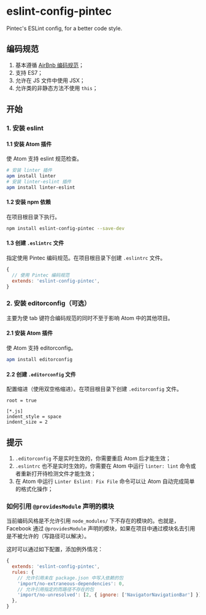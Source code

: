 # eslint-config-pintec

Pintec's ESLint config, for a better code style.

## 编码规范

1. 基本遵循 [AirBnb 编码规范](https://github.com/airbnb/javascript)；
2. 支持 ES7；
3. 允许在 JS 文件中使用 JSX；
4. 允许类的非静态方法不使用 `this`；

## 开始

### 1. 安装 eslint

#### 1.1 安装 Atom 插件

使 Atom 支持 eslint 规范检查。

```bash
# 安装 linter 插件
apm install linter
# 安装 linter-eslint 插件
apm install linter-eslint
```

#### 1.2 安装 npm 依赖

在项目根目录下执行。

```bash
npm install eslint-config-pintec --save-dev
```

#### 1.3 创建 `.eslintrc` 文件

指定使用 Pintec 编码规范。在项目根目录下创建 `.eslintrc` 文件。

```js
{
  // 使用 Pintec 编码规范
  extends: 'eslint-config-pintec',
}
```

### 2. 安装 editorconfig（可选）

主要为使 tab 键符合编码规范的同时不至于影响 Atom 中的其他项目。

#### 2.1 安装 Atom 插件

使 Atom 支持 editorconfig。

```bash
apm install editorconfig
```

#### 2.2 创建 `.editorconfig` 文件

配置缩进（使用双空格缩进）。在项目根目录下创建 `.editorconfig` 文件。

```
root = true

[*.js]
indent_style = space
indent_size = 2
```

## 提示

1. `.editorconfig` 不是实时生效的，你需要重启 Atom 后才能生效；
2. `.eslintrc` 也不是实时生效的，你需要在 Atom 中运行 `linter: lint` 命令或者重新打开待检测文件才能生效；
3. 在 Atom 中运行 `Linter Eslint: Fix File` 命令可以让 Atom 自动完成简单的格式化操作；

### 如何引用 `@providesModule` 声明的模块

当前编码风格是不允许引用 `node_modules/` 下不存在的模块的。也就是，Facebook 通过 `@providesModule` 声明的模块，如果在项目中通过模块名去引用是不被允许的（写路径可以解决）。

这时可以通过如下配置，添加例外情况：

```js
{
  extends: 'eslint-config-pintec',
  rules: {
    // 允许引用未在 package.json 中写入依赖的包
    'import/no-extraneous-dependencies': 0,
    // 允许引用指定的而路径不存在的包
    'import/no-unresolved': [2, { ignore: ['NavigatorNavigationBar'] }],
  },
}
```
